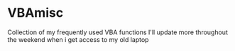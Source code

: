 # VBAmisc
Collection of my frequently used VBA functions
I'll update more throughout the weekend when i get access to my old laptop
